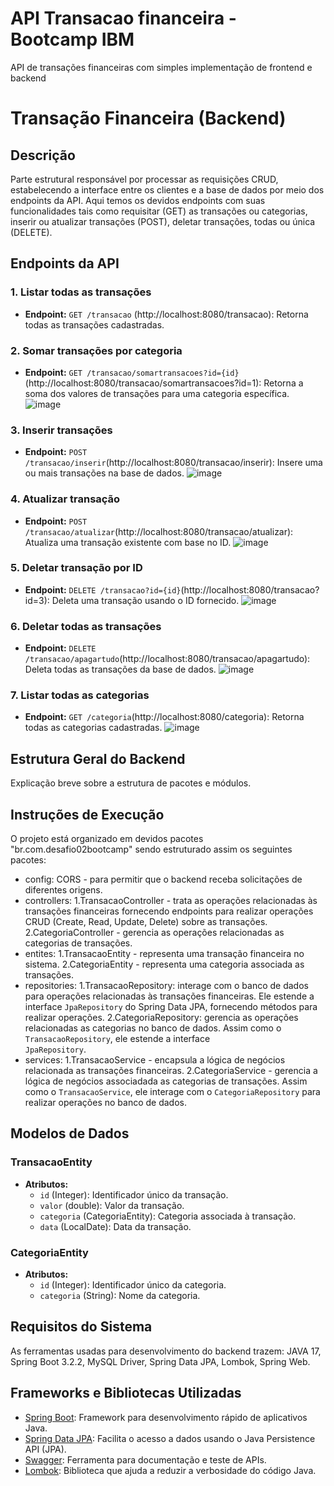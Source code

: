 # API Transacao financeira - Bootcamp IBM
API de transações financeiras com simples implementação de frontend e backend

# Transação Financeira (Backend)

## Descrição
Parte estrutural responsável por processar as requisições CRUD, estabelecendo a interface entre os clientes e a base de dados por meio dos endpoints da API. Aqui temos os devidos endpoints com suas funcionalidades tais como requisitar (GET) as transações ou categorias, inserir ou atualizar transações (POST), deletar transações, todas ou única (DELETE). 

## Endpoints da API

### 1. Listar todas as transações
- **Endpoint:** `GET /transacao` (http://localhost:8080/transacao): Retorna todas as transações cadastradas.

### 2. Somar transações por categoria
- **Endpoint:** `GET /transacao/somartransacoes?id={id}`(http://localhost:8080/transacao/somartransacoes?id=1): Retorna a soma dos valores de transações para uma categoria específica.
![image](https://github.com/mfre1re/transacao-financeira-bootcampIBM/assets/88170132/21cc871a-a373-434a-8a02-483f04b45783)

### 3. Inserir transações
- **Endpoint:** `POST /transacao/inserir`(http://localhost:8080/transacao/inserir): Insere uma ou mais transações na base de dados.
![image](https://github.com/mfre1re/transacao-financeira-bootcampIBM/assets/88170132/142d4ed6-224f-47d9-892f-6aec174d15ac)

### 4. Atualizar transação
- **Endpoint:** `POST /transacao/atualizar`(http://localhost:8080/transacao/atualizar): Atualiza uma transação existente com base no ID.
![image](https://github.com/mfre1re/transacao-financeira-bootcampIBM/assets/88170132/c110efef-ca4a-4c92-b615-32490efd6ee6)

### 5. Deletar transação por ID
- **Endpoint:** `DELETE /transacao?id={id}`(http://localhost:8080/transacao?id=3): Deleta uma transação usando o ID fornecido.
![image](https://github.com/mfre1re/transacao-financeira-bootcampIBM/assets/88170132/b42f3571-709b-48e6-82f2-07ffde23c170)

### 6. Deletar todas as transações
- **Endpoint:** `DELETE /transacao/apagartudo`(http://localhost:8080/transacao/apagartudo): Deleta todas as transações da base de dados.
![image](https://github.com/mfre1re/transacao-financeira-bootcampIBM/assets/88170132/111a257e-b18b-45d5-a4ae-d4aa9fa2c08b)

### 7. Listar todas as categorias
- **Endpoint:** `GET /categoria`(http://localhost:8080/categoria): Retorna todas as categorias cadastradas.
![image](https://github.com/mfre1re/transacao-financeira-bootcampIBM/assets/88170132/da4d9f60-281e-47fc-ba02-3710ce483481)

## Estrutura Geral do Backend
Explicação breve sobre a estrutura de pacotes e módulos.

## Instruções de Execução
O projeto está organizado em devidos pacotes "br.com.desafio02bootcamp" sendo estruturado assim os seguintes pacotes:
- config: CORS - para permitir que o backend receba solicitações de diferentes origens.
- controllers: 1.TransacaoController - trata as operações relacionadas às transações financeiras fornecendo endpoints para realizar operações CRUD (Create, Read, Update, 
               Delete) sobre as transações.
               2.CategoriaController - gerencia as operações relacionadas as categorias de transações.
- entites: 1.TransacaoEntity - representa uma transação financeira no sistema.
           2.CategoriaEntity - representa uma categoria associada as transações.
- repositories: 1.TransacaoRepository: interage com o banco de dados para operações relacionadas às transações financeiras. Ele estende a interface `JpaRepository` do 
                Spring Data JPA, fornecendo métodos para realizar operações.
                2.CategoriaRepository: gerencia as operações relacionadas as categorias no banco de dados. Assim como o `TransacaoRepository`, ele estende a interface   
                `JpaRepository`.
- services: 1.TransacaoService - encapsula a lógica de negócios relacionada as transações financeiras.
            2.CategoriaService - gerencia a lógica de negócios associadada as categorias de transações. Assim como o `TransacaoService`, ele interage com o 
            `CategoriaRepository` para realizar operações no banco de dados.

## Modelos de Dados
### TransacaoEntity
- **Atributos:**
  - `id` (Integer): Identificador único da transação.
  - `valor` (double): Valor da transação.
  - `categoria` (CategoriaEntity): Categoria associada à transação.
  - `data` (LocalDate): Data da transação.

### CategoriaEntity
- **Atributos:**
  - `id` (Integer): Identificador único da categoria.
  - `categoria` (String): Nome da categoria.

## Requisitos do Sistema
As ferramentas usadas para desenvolvimento do backend trazem:
JAVA 17, Spring Boot 3.2.2, MySQL Driver, Spring Data JPA, Lombok, Spring Web.

## Frameworks e Bibliotecas Utilizadas
- [Spring Boot](https://spring.io/projects/spring-boot): Framework para desenvolvimento rápido de aplicativos Java.
- [Spring Data JPA](https://spring.io/projects/spring-data-jpa): Facilita o acesso a dados usando o Java Persistence API (JPA).
- [Swagger](https://swagger.io/): Ferramenta para documentação e teste de APIs.
- [Lombok](https://projectlombok.org/): Biblioteca que ajuda a reduzir a verbosidade do código Java.

